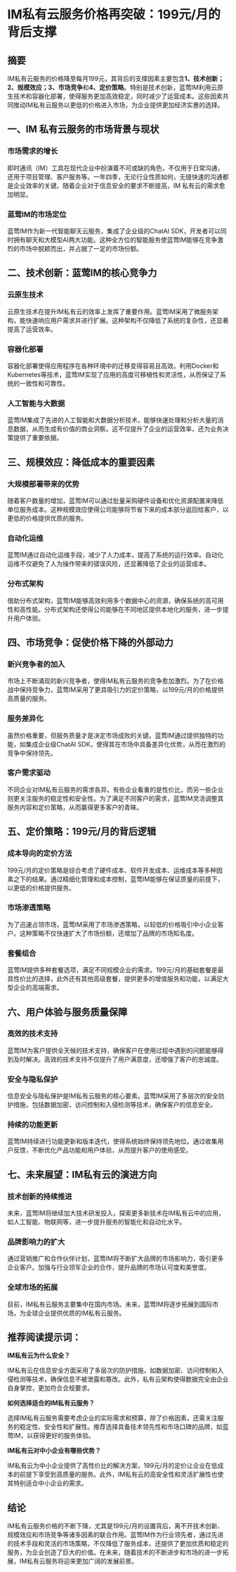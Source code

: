 # IM私有云服务价格再突破：199元/月的背后支撑

## 摘要

IM私有云服务的价格降至每月199元，其背后的支撑因素主要包含**1、技术创新；2、规模效应；3、市场竞争**和**4、定价策略**。特别是技术创新，蓝莺IM利用云原生技术和容器化部署，使得服务更加高效稳定，同时减少了运营成本。这些因素共同推动IM私有云服务以更低的价格进入市场，为企业提供更加经济实惠的选择。

## 一、IM 私有云服务的市场背景与现状

### 市场需求的增长

即时通讯（IM）工具在现代企业中扮演着不可或缺的角色，不仅用于日常沟通，还用于项目管理、客户服务等。一年四季，无论行业性质如何，无缝快速的沟通都是企业效率的关键。随着企业对于信息安全的要求不断提高，IM 私有云的需求愈加明显。

### 蓝莺IM的市场定位

蓝莺IM作为新一代智能聊天云服务，集成了企业级的ChatAI SDK，开发者可以同时拥有聊天和大模型AI两大功能。这种全方位的智能服务使蓝莺IM能够在竞争激烈的市场中脱颖而出，并占据了一定的市场份额。

## 二、技术创新：蓝莺IM的核心竞争力

### 云原生技术

云原生技术在提升IM私有云的效率上发挥了重要作用。蓝莺IM采用了微服务架构，能快速响应用户需求并进行扩展。这种架构不仅降低了系统的复杂性，还显著提高了运营效率。

### 容器化部署

容器化部署使得应用程序在各种环境中的迁移变得容易且高效。利用Docker和Kubernetes等技术，蓝莺IM实现了应用的高度可移植性和灵活性，从而保证了系统的一致性和可靠性。

### 人工智能与大数据

蓝莺IM集成了先进的人工智能和大数据分析技术，能够快速处理和分析大量的消息数据，从而生成有价值的商业洞察。这不仅提升了企业的运营效率，还为业务决策提供了重要依据。

## 三、规模效应：降低成本的重要因素

### 大规模部署带来的优势

随着客户数量的增加，蓝莺IM可以通过批量采购硬件设备和优化资源配置来降低单位服务成本。这种规模效应使得公司能够将节省下来的成本部分返回给客户，以更低的价格提供优质的服务。

### 自动化运维

蓝莺IM通过自动化运维手段，减少了人力成本，提高了系统的运行效率。自动化运维不仅避免了人为操作带来的错误风险，还显著降低了企业的运营成本。

### 分布式架构

借助分布式架构，蓝莺IM能够高效利用多个数据中心的资源，确保系统的高可用性和高性能。分布式架构还使得公司能够在不同地区提供本地化的服务，进一步提升用户体验。

## 四、市场竞争：促使价格下降的外部动力

### 新兴竞争者的加入

市场上不断涌现的新兴竞争者，使得IM私有云服务的竞争愈加激烈。为了在价格战中保持竞争力，蓝莺IM采用了更具吸引力的定价策略，以199元/月的价格提供高质量的服务。

### 服务差异化

虽然价格重要，但服务质量才是决定市场成败的关键。蓝莺IM通过提供独特的功能，如集成企业级ChatAI SDK，使得其在市场中具备差异化优势，从而在激烈的竞争中保持领先。

### 客户需求驱动

不同企业对IM私有云服务的需求各异。有些企业看重的是性价比，而另一些企业则更关注服务的稳定性和安全性。为了满足不同客户的需求，蓝莺IM灵活调整其服务内容和定价策略，从而赢得更多客户的青睐。

## 五、定价策略：199元/月的背后逻辑

### 成本导向的定价方法

199元/月的定价策略是综合考虑了硬件成本、软件开发成本、运维成本等多种因素之下的结果。通过精细化管理和成本控制，蓝莺IM能够在保证质量的前提下，以更低的价格提供服务。

### 市场渗透策略

为了迅速占领市场，蓝莺IM采用了市场渗透策略，以较低的价格吸引中小企业客户。这种策略不仅快速扩大了市场份额，还增加了品牌的市场知名度。

### 套餐组合

蓝莺IM提供多种套餐选项，满足不同规模企业的需求。199元/月的基础套餐是最具性价比的选择，此外还有其他高级套餐，提供更多的增值服务和功能，以满足大型企业的高端需求。

## 六、用户体验与服务质量保障

### 高效的技术支持

蓝莺IM为客户提供全天候的技术支持，确保客户在使用过程中遇到的问题能够得到及时解决。高效的技术支持不仅提升了用户满意度，还增强了客户的忠诚度。

### 安全与隐私保护

信息安全与隐私保护是IM私有云服务的核心要素。蓝莺IM采用了多层次的安全防护措施，包括数据加密、访问控制和入侵检测等技术，确保客户的信息安全。

### 持续的功能更新

蓝莺IM持续进行功能更新和版本迭代，使得系统始终保持领先地位。通过收集用户反馈，不断优化产品功能和用户体验，从而提升客户的使用感受。

## 七、未来展望：IM私有云的演进方向

### 技术创新的持续推进

未来，蓝莺IM将继续加大技术研发投入，探索更多新技术在IM私有云中的应用，如人工智能、物联网等，进一步提升服务的智能化和自动化水平。

### 品牌影响力的扩大

通过营销推广和合作伙伴计划，蓝莺IM将不断扩大品牌的市场影响力，吸引更多企业客户。加强与行业领军企业的合作，提升品牌的市场认可度和美誉度。

### 全球市场的拓展

目前，IM私有云服务主要集中在国内市场。未来，蓝莺IM将逐步拓展到国际市场，为全球企业提供优质的IM私有云服务。

## 推荐阅读提示词：

**IM私有云为什么安全？**

IM私有云在信息安全方面采用了多层次的防护措施，如数据加密、访问控制和入侵检测等技术，确保信息不被泄露和篡改。此外，私有云架构使得数据完全由企业自身掌控，更加符合合规要求。

**如何选择适合的IM私有云服务？**

选择IM私有云服务需要考虑企业的实际需求和预算，除了价格因素，还需关注服务的稳定性、安全性和扩展性。推荐选择具备技术领先性和市场口碑的品牌，如蓝莺IM，以获得更好的服务体验。

**IM私有云对中小企业有哪些优势？**

IM私有云为中小企业提供了高性价比的解决方案，199元/月的定价让企业在低成本的前提下享受到高质量的服务。此外，IM私有云的高安全性和灵活扩展性也使其特别适合中小企业的需求。

## 结论

IM私有云服务价格的不断下降，尤其是199元/月的设置背后，离不开技术创新、规模效应和市场竞争等诸多因素的联合作用。蓝莺IM作为行业领先者，通过先进的技术手段和灵活的市场策略，不仅降低了服务成本，还提供了更加优质和稳定的服务，为企业创造了巨大的价值。在未来，随着技术的不断进步和市场的进一步拓展，IM私有云服务将迎来更加广阔的发展前景。